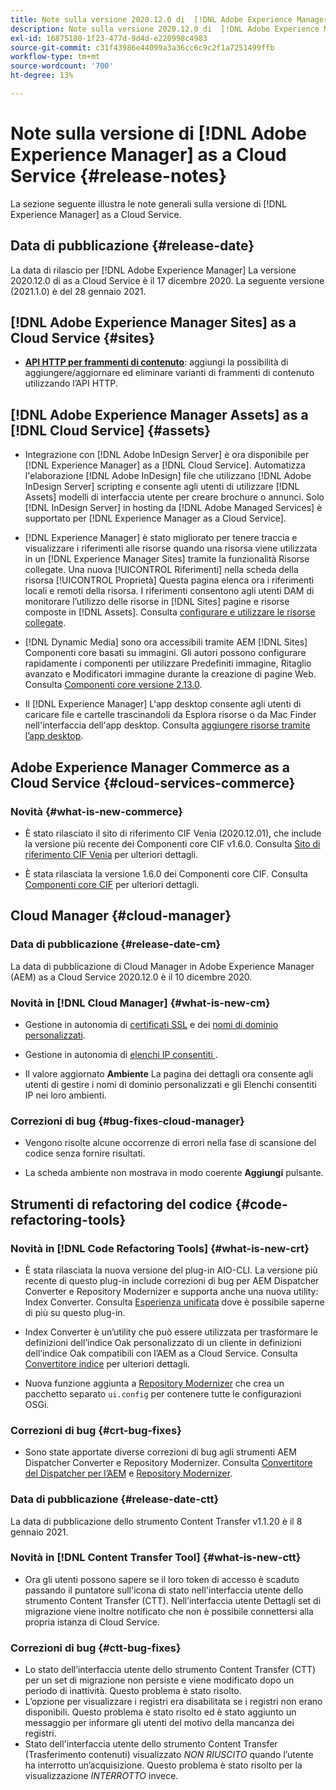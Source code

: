 ```yaml
---
title: Note sulla versione 2020.12.0 di  [!DNL Adobe Experience Manager]  as a Cloud Service.
description: Note sulla versione 2020.12.0 di  [!DNL Adobe Experience Manager]  as a Cloud Service.
exl-id: 16875180-1f23-477d-9d4d-e220998c4983
source-git-commit: c31f43986e44099a3a36cc6c9c2f1a7251499ffb
workflow-type: tm+mt
source-wordcount: '700'
ht-degree: 13%

---
```


# Note sulla versione di [!DNL Adobe Experience Manager] as a Cloud Service {#release-notes}

La sezione seguente illustra le note generali sulla versione di [!DNL Experience Manager] as a Cloud Service.

## Data di pubblicazione {#release-date}

La data di rilascio per [!DNL Adobe Experience Manager] La versione 2020.12.0 di as a Cloud Service è il 17 dicembre 2020.
La seguente versione (2021.1.0) è del 28 gennaio 2021.

## [!DNL Adobe Experience Manager Sites] as a Cloud Service {#sites}

* **[API HTTP per frammenti di contenuto](/help/assets/content-fragments/assets-api-content-fragments.md)**: aggiungi la possibilità di aggiungere/aggiornare ed eliminare varianti di frammenti di contenuto utilizzando l’API HTTP.

## [!DNL Adobe Experience Manager Assets] as a [!DNL Cloud Service] {#assets}

* Integrazione con [!DNL Adobe InDesign Server] è ora disponibile per [!DNL Experience Manager] as a [!DNL Cloud Service]. Automatizza l&#39;elaborazione [!DNL Adobe InDesign] file che utilizzano [!DNL Adobe InDesign Server] scripting e consente agli utenti di utilizzare [!DNL Assets] modelli di interfaccia utente per creare brochure o annunci. Solo [!DNL InDesign Server] in hosting da [!DNL Adobe Managed Services] è supportato per [!DNL Experience Manager as a Cloud Service]. <!-- TBD: Add link to article. -->

* [!DNL Experience Manager] è stato migliorato per tenere traccia e visualizzare i riferimenti alle risorse quando una risorsa viene utilizzata in un [!DNL Experience Manager Sites] tramite la funzionalità Risorse collegate. Una nuova [!UICONTROL Riferimenti] nella scheda della risorsa [!UICONTROL Proprietà] Questa pagina elenca ora i riferimenti locali e remoti della risorsa. I riferimenti consentono agli utenti DAM di monitorare l’utilizzo delle risorse in [!DNL Sites] pagine e risorse composte in [!DNL Assets]. Consulta [configurare e utilizzare le risorse collegate](/help/assets/use-assets-across-connected-assets-instances.md).

* [!DNL Dynamic Media] sono ora accessibili tramite AEM [!DNL Sites] Componenti core basati su immagini. Gli autori possono configurare rapidamente i componenti per utilizzare Predefiniti immagine, Ritaglio avanzato e Modificatori immagine durante la creazione di pagine Web. Consulta [Componenti core versione 2.13.0](https://github.com/adobe/aem-core-wcm-components/releases/tag/core.wcm.components.reactor-2.13.0).

* Il [!DNL Experience Manager] L&#39;app desktop consente agli utenti di caricare file e cartelle trascinandoli da Esplora risorse o da Mac Finder nell&#39;interfaccia dell&#39;app desktop. Consulta [aggiungere risorse tramite l’app desktop](https://experienceleague.adobe.com/docs/experience-manager-desktop-app/using/using.html#upload-and-add-new-assets-to-aem).

## Adobe Experience Manager Commerce as a Cloud Service {#cloud-services-commerce}

### Novità {#what-is-new-commerce}

* È stato rilasciato il sito di riferimento CIF Venia (2020.12.01), che include la versione più recente dei Componenti core CIF v1.6.0. Consulta [Sito di riferimento CIF Venia](https://github.com/adobe/aem-cif-guides-venia/releases/tag/venia-2020.12.01) per ulteriori dettagli.

* È stata rilasciata la versione 1.6.0 dei Componenti core CIF. Consulta [Componenti core CIF](https://github.com/adobe/aem-core-cif-components/releases/tag/core-cif-components-reactor-1.6.0) per ulteriori dettagli.

## Cloud Manager {#cloud-manager}

### Data di pubblicazione {#release-date-cm}

La data di pubblicazione di Cloud Manager in Adobe Experience Manager (AEM) as a Cloud Service 2020.12.0 è il 10 dicembre 2020.

### Novità in [!DNL Cloud Manager] {#what-is-new-cm}

* Gestione in autonomia di [certificati SSL](/help/implementing/cloud-manager/managing-ssl-certifications/introduction.md) e dei [nomi di dominio personalizzati](/help/implementing/cloud-manager/custom-domain-names/introduction.md).

* Gestione in autonomia di [elenchi IP consentiti ](/help/implementing/cloud-manager/ip-allow-lists/introduction.md).

* Il valore aggiornato **Ambiente** La pagina dei dettagli ora consente agli utenti di gestire i nomi di dominio personalizzati e gli Elenchi consentiti IP nei loro ambienti.

### Correzioni di bug {#bug-fixes-cloud-manager}

* Vengono risolte alcune occorrenze di errori nella fase di scansione del codice senza fornire risultati.

* La scheda ambiente non mostrava in modo coerente **Aggiungi** pulsante.

## Strumenti di refactoring del codice {#code-refactoring-tools}

### Novità in [!DNL Code Refactoring Tools] {#what-is-new-crt}

* È stata rilasciata la nuova versione del plug-in AIO-CLI. La versione più recente di questo plug-in include correzioni di bug per AEM Dispatcher Converter e Repository Modernizer e supporta anche una nuova utility: Index Converter. Consulta [Esperienza unificata](https://experienceleague.adobe.com/docs/experience-manager-cloud-service/content/migration-journey/refactoring-tools/unified-experience.html?lang=en#benefits) dove è possibile saperne di più su questo plug-in.

* Index Converter è un’utility che può essere utilizzata per trasformare le definizioni dell’indice Oak personalizzato di un cliente in definizioni dell’indice Oak compatibili con l’AEM as a Cloud Service. Consulta [Convertitore indice](https://github.com/adobe/aem-cloud-service-source-migration/tree/master/packages/index-converter) per ulteriori dettagli.

* Nuova funzione aggiunta a [Repository Modernizer](https://github.com/adobe/aem-cloud-service-source-migration/tree/master/packages/repository-modernizer) che crea un pacchetto separato `ui.config` per contenere tutte le configurazioni OSGi.

### Correzioni di bug {#crt-bug-fixes}

* Sono state apportate diverse correzioni di bug agli strumenti AEM Dispatcher Converter e Repository Modernizer. Consulta [Convertitore del Dispatcher per l’AEM](https://github.com/adobe/aem-cloud-service-source-migration/tree/master/packages/dispatcher-converter) e [Repository Modernizer](https://github.com/adobe/aem-cloud-service-source-migration/tree/master/packages/repository-modernizer).

### Data di pubblicazione {#release-date-ctt}

La data di pubblicazione dello strumento Content Transfer v1.1.20 è il 8 gennaio 2021.

### Novità in [!DNL Content Transfer Tool] {#what-is-new-ctt}

* Ora gli utenti possono sapere se il loro token di accesso è scaduto passando il puntatore sull&#39;icona di stato nell&#39;interfaccia utente dello strumento Content Transfer (CTT). Nell’interfaccia utente Dettagli set di migrazione viene inoltre notificato che non è possibile connettersi alla propria istanza di Cloud Service.

### Correzioni di bug {#ctt-bug-fixes}

* Lo stato dell’interfaccia utente dello strumento Content Transfer (CTT) per un set di migrazione non persiste e viene modificato dopo un periodo di inattività. Questo problema è stato risolto.
* L’opzione per visualizzare i registri era disabilitata se i registri non erano disponibili. Questo problema è stato risolto ed è stato aggiunto un messaggio per informare gli utenti del motivo della mancanza dei registri.
* Stato dell&#39;interfaccia utente dello strumento Content Transfer (Trasferimento contenuti) visualizzato *NON RIUSCITO* quando l’utente ha interrotto un’acquisizione. Questo problema è stato risolto per la visualizzazione *INTERROTTO* invece.
